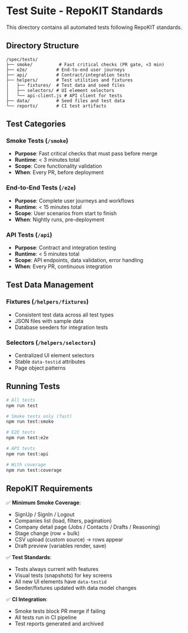 # Test Suite - RepoKIT Standards

This directory contains all automated tests following RepoKIT standards.

## Directory Structure

```
/spec/tests/
├── smoke/          # Fast critical checks (PR gate, <3 min)
├── e2e/           # End-to-end user journeys
├── api/           # Contract/integration tests
├── helpers/       # Test utilities and fixtures
│   ├── fixtures/  # Test data and seed files
│   ├── selectors/ # UI element selectors
│   └── api-client.js # API client for tests
├── data/          # Seed files and test data
└── reports/       # CI test artifacts
```

## Test Categories

### Smoke Tests (`/smoke`)
- **Purpose**: Fast critical checks that must pass before merge
- **Runtime**: < 3 minutes total
- **Scope**: Core functionality validation
- **When**: Every PR, before deployment

### End-to-End Tests (`/e2e`)
- **Purpose**: Complete user journeys and workflows
- **Runtime**: < 15 minutes total
- **Scope**: User scenarios from start to finish
- **When**: Nightly runs, pre-deployment

### API Tests (`/api`)
- **Purpose**: Contract and integration testing
- **Runtime**: < 5 minutes total
- **Scope**: API endpoints, data validation, error handling
- **When**: Every PR, continuous integration

## Test Data Management

### Fixtures (`/helpers/fixtures`)
- Consistent test data across all test types
- JSON files with sample data
- Database seeders for integration tests

### Selectors (`/helpers/selectors`)
- Centralized UI element selectors
- Stable `data-testid` attributes
- Page object patterns

## Running Tests

```bash
# All tests
npm run test

# Smoke tests only (fast)
npm run test:smoke

# E2E tests
npm run test:e2e

# API tests
npm run test:api

# With coverage
npm run test:coverage
```

## RepoKIT Requirements

✅ **Minimum Smoke Coverage**:
- SignUp / SignIn / Logout
- Companies list (load, filters, pagination)  
- Company detail page (Jobs / Contacts / Drafts / Reasoning)
- Stage change (row + bulk)
- CSV upload (custom source) → rows appear
- Draft preview (variables render, save)

✅ **Test Standards**:
- Tests always current with features
- Visual tests (snapshots) for key screens
- All new UI elements have `data-testid`
- Seeder/fixtures updated with data model changes

✅ **CI Integration**:
- Smoke tests block PR merge if failing
- All tests run in CI pipeline
- Test reports generated and archived